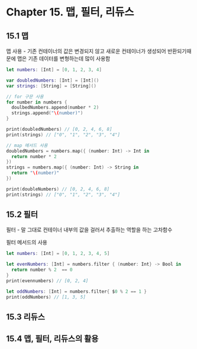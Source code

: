 <h1>Chapter 15. 맵, 필터, 리듀스</h1>

<h2>15.1 맵</h2>

맵 사용 - 기존 컨테이너의 값은 변경되지 않고 새로운 컨테이너가 생성되어 반환되기때문에 맵은 기존 데이터를 변형하는데 많이 사용함

```swift
let numbers: [Int] = [0, 1, 2, 3, 4]

var doubledNumbers: [Int] = [Int]()
var strings: [String] = [String]()

// for 구문 사용
for number in numbers {
  doulbedNumbers.append(number * 2)
  strings.append("\(number)")
}

print(doubledNumbers) // [0, 2, 4, 6, 8]
print(strings) // ["0", "1", "2", "3", "4"]

// map 메서드 사용
doubledNumbers = numbers.map({ (number: Int) -> Int in 
  return number * 2
})
strings = numbers.map({ (number: Int) -> String in
  return "\(number)"
})

print(doubleNumbers) // [0, 2, 4, 6, 8]
print(strings) // ["0", "1", "2", "3", "4"]
```

<h2>15.2 필터</h2>

필터 - 말 그대로 컨테이너 내부의 값을 걸러서 추출하는 역할을 하는 고차함수

필터 메서드의 사용

```swift
let numbers: [Int] = [0, 1, 2, 3, 4, 5]

let evenNumbers: [Int] = numbers.filter { (number: Int} -> Bool in
  return number % 2  == 0
}
print(evennumbers) // [0, 2, 4]

let oddNumbers: [Int] = numbers.filter{ $0 % 2 == 1 }
print(oddNumbers) // [1, 3, 5]
```

<h2>15.3 리듀스</h2>

<h2>15.4 맵, 필터, 리듀스의 활용</h2>
